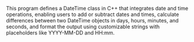 
This program defines a DateTime class in C++ that integrates date and time operations, enabling users to add or subtract dates and times, calculate differences between two DateTime objects in days, hours, minutes, and seconds, and format the output using customizable strings with placeholders like YYYY-MM-DD and HH:mm.

